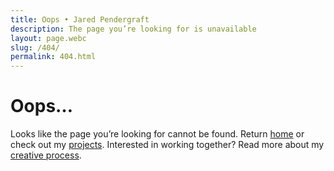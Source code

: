 ```yaml
---
title: Oops • Jared Pendergraft
description: The page you’re looking for is unavailable
layout: page.webc
slug: /404/
permalink: 404.html
---
```


# Oops…

Looks like the page you’re looking for cannot be found. Return [home](/) or check out my [projects](/#projects). Interested in working together? Read more about my [creative process](/hire/#my-creative-process).
